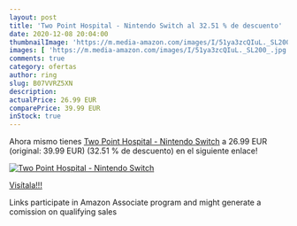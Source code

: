 ```yaml
---
layout: post
title: 'Two Point Hospital - Nintendo Switch al 32.51 % de descuento'
date: 2020-12-08 20:04:00
thumbnailImage: 'https://m.media-amazon.com/images/I/51ya3zcQIuL._SL200_.jpg'
images: [ 'https://m.media-amazon.com/images/I/51ya3zcQIuL._SL200_.jpg' ]
comments: true
category: ofertas
author: ring
slug: B07VVRZ5XN
description:
actualPrice: 26.99 EUR
comparePrice: 39.99 EUR
inStock: true
---
```


Ahora mismo tienes [Two Point Hospital - Nintendo Switch](https://www.amazon.es/dp/B07VVRZ5XN/?tag=tolees-21) a 26.99 EUR (original: 39.99 EUR) (32.51 %  de descuento) en el siguiente enlace!

[![Two Point Hospital - Nintendo Switch](https://m.media-amazon.com/images/I/51ya3zcQIuL._SL200_.jpg)](https://www.amazon.es/dp/B07VVRZ5XN/?tag=tolees-21)

[Visítala!!!](https://www.amazon.es/dp/B07VVRZ5XN/?tag=tolees-21)

Links participate in Amazon Associate program and might generate a comission on qualifying sales
